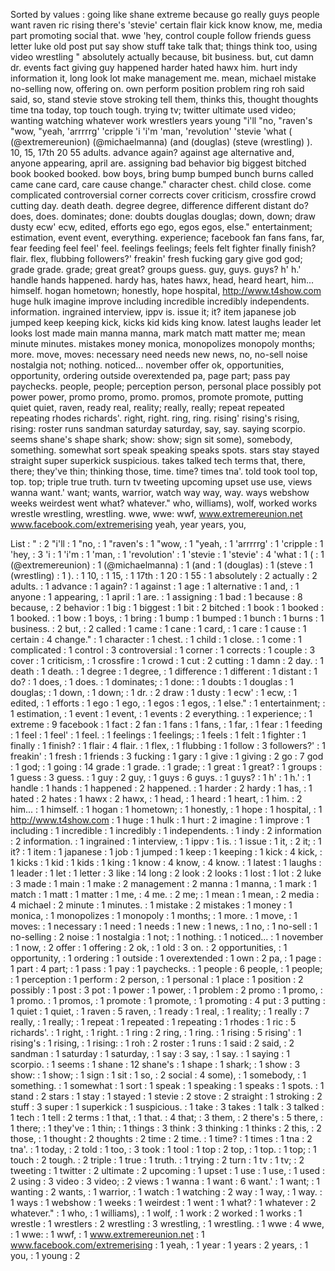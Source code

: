 Sorted by values :
going like shane extreme because go really guys people want raven ric rising there's 'stevie' certain flair kick know know, me, media part promoting social that. wwe 'hey, control couple follow friends guess letter luke old post put say show stuff take talk that; things think too, using video wrestling " absolutely actually because, bit business. but, cut damn dr. events fact giving guy happened harder hated hawx him. hurt indy information it, long look lot make management me. mean, michael mistake no-selling now, offering on. own perform position problem ring roh said said, so, stand stevie stove stroking tell them, thinks this, thought thoughts time tna today, top touch tough. trying tv; twitter ultimate used video; wanting watching whatever work wrestlers years young "i'll "no, "raven's "wow, "yeah, 'arrrrrg' 'cripple 'i 'i'm 'man, 'revolution' 'stevie 'what ( (@extremereunion) (@michaelmanna) (and (douglas) (steve (wrestling) ). 10, 15, 17th 20 55 adults. advance again? against age alternative and, anyone appearing, april are. assigning bad behavior big biggest bitched book booked booked. bow boys, bring bump bumped bunch burns called came cane card, care cause change." character chest. child close. come complicated controversial corner corrects cover criticism, crossfire crowd cutting day. death death. degree degree, difference different distant do? does, does. dominates; done: doubts douglas douglas; down, down; draw dusty ecw' ecw, edited, efforts ego ego, egos egos, else." entertainment; estimation, event event, everything. experience; facebook fan fans fans, far, fear feeding feel feel' feel. feelings feelings; feels felt fighter finally finish? flair. flex, flubbing followers?' freakin' fresh fucking gary give god god; grade grade. grade; great great? groups guess. guy, guys. guys? h' h.' handle hands happened. hardy has, hates hawx, head, heard heart, him... himself. hogan hometown; honestly, hope hospital, http://www.t4show.com huge hulk imagine improve including incredible incredibly independents. information. ingrained interview, ippv is. issue it; it? item japanese job jumped keep keeping kick, kicks kid kids king know. latest laughs leader let looks lost made main manna manna, mark match matt matter me; mean minute minutes. mistakes money monica, monopolizes monopoly months; more. move, moves: necessary need needs new news, no, no-sell noise nostalgia not; nothing. noticed... november offer ok, opportunities, opportunity, ordering outside overextended pa, page part; pass pay paychecks. people, people; perception person, personal place possibly pot power power, promo promo, promo. promos, promote promote, putting quiet quiet, raven, ready real, reality; really, really; repeat repeated repeating rhodes richards'. right, right. ring, ring. rising' rising's rising, rising: roster runs sandman saturday saturday, say, say. saying scorpio. seems shane's shape shark; show: show; sign sit some), somebody, something. somewhat sort speak speaking speaks spots. stars stay stayed straight super superkick suspicious. takes talked tech terms that, there, there; they've thin; thinking those, time. time? times tna'. told took tool top, top. top; triple true truth. turn tv tweeting upcoming upset use use, views wanna want.' want; wants, warrior, watch way way, way. ways webshow weeks weirdest went what? whatever." who, williams), wolf, worked works wrestle wrestling, wrestling. wwe, wwe: wwf, www.extremereunion.net www.facebook.com/extremerising yeah, year years, you, 

List :
" : 2
"i'll : 1
"no, : 1
"raven's : 1
"wow, : 1
"yeah, : 1
'arrrrrg' : 1
'cripple : 1
'hey, : 3
'i : 1
'i'm : 1
'man, : 1
'revolution' : 1
'stevie : 1
'stevie' : 4
'what : 1
( : 1
(@extremereunion) : 1
(@michaelmanna) : 1
(and : 1
(douglas) : 1
(steve : 1
(wrestling) : 1
). : 1
10, : 1
15, : 1
17th : 1
20 : 1
55 : 1
absolutely : 2
actually : 2
adults. : 1
advance : 1
again? : 1
against : 1
age : 1
alternative : 1
and, : 1
anyone : 1
appearing, : 1
april : 1
are. : 1
assigning : 1
bad : 1
because : 8
because, : 2
behavior : 1
big : 1
biggest : 1
bit : 2
bitched : 1
book : 1
booked : 1
booked. : 1
bow : 1
boys, : 1
bring : 1
bump : 1
bumped : 1
bunch : 1
burns : 1
business. : 2
but, : 2
called : 1
came : 1
cane : 1
card, : 1
care : 1
cause : 1
certain : 4
change." : 1
character : 1
chest. : 1
child : 1
close. : 1
come : 1
complicated : 1
control : 3
controversial : 1
corner : 1
corrects : 1
couple : 3
cover : 1
criticism, : 1
crossfire : 1
crowd : 1
cut : 2
cutting : 1
damn : 2
day. : 1
death : 1
death. : 1
degree : 1
degree, : 1
difference : 1
different : 1
distant : 1
do? : 1
does, : 1
does. : 1
dominates; : 1
done: : 1
doubts : 1
douglas : 1
douglas; : 1
down, : 1
down; : 1
dr. : 2
draw : 1
dusty : 1
ecw' : 1
ecw, : 1
edited, : 1
efforts : 1
ego : 1
ego, : 1
egos : 1
egos, : 1
else." : 1
entertainment; : 1
estimation, : 1
event : 1
event, : 1
events : 2
everything. : 1
experience; : 1
extreme : 9
facebook : 1
fact : 2
fan : 1
fans : 1
fans, : 1
far, : 1
fear : 1
feeding : 1
feel : 1
feel' : 1
feel. : 1
feelings : 1
feelings; : 1
feels : 1
felt : 1
fighter : 1
finally : 1
finish? : 1
flair : 4
flair. : 1
flex, : 1
flubbing : 1
follow : 3
followers?' : 1
freakin' : 1
fresh : 1
friends : 3
fucking : 1
gary : 1
give : 1
giving : 2
go : 7
god : 1
god; : 1
going : 14
grade : 1
grade. : 1
grade; : 1
great : 1
great? : 1
groups : 1
guess : 3
guess. : 1
guy : 2
guy, : 1
guys : 6
guys. : 1
guys? : 1
h' : 1
h.' : 1
handle : 1
hands : 1
happened : 2
happened. : 1
harder : 2
hardy : 1
has, : 1
hated : 2
hates : 1
hawx : 2
hawx, : 1
head, : 1
heard : 1
heart, : 1
him. : 2
him... : 1
himself. : 1
hogan : 1
hometown; : 1
honestly, : 1
hope : 1
hospital, : 1
http://www.t4show.com : 1
huge : 1
hulk : 1
hurt : 2
imagine : 1
improve : 1
including : 1
incredible : 1
incredibly : 1
independents. : 1
indy : 2
information : 2
information. : 1
ingrained : 1
interview, : 1
ippv : 1
is. : 1
issue : 1
it, : 2
it; : 1
it? : 1
item : 1
japanese : 1
job : 1
jumped : 1
keep : 1
keeping : 1
kick : 4
kick, : 1
kicks : 1
kid : 1
kids : 1
king : 1
know : 4
know, : 4
know. : 1
latest : 1
laughs : 1
leader : 1
let : 1
letter : 3
like : 14
long : 2
look : 2
looks : 1
lost : 1
lot : 2
luke : 3
made : 1
main : 1
make : 2
management : 2
manna : 1
manna, : 1
mark : 1
match : 1
matt : 1
matter : 1
me, : 4
me. : 2
me; : 1
mean : 1
mean, : 2
media : 4
michael : 2
minute : 1
minutes. : 1
mistake : 2
mistakes : 1
money : 1
monica, : 1
monopolizes : 1
monopoly : 1
months; : 1
more. : 1
move, : 1
moves: : 1
necessary : 1
need : 1
needs : 1
new : 1
news, : 1
no, : 1
no-sell : 1
no-selling : 2
noise : 1
nostalgia : 1
not; : 1
nothing. : 1
noticed... : 1
november : 1
now, : 2
offer : 1
offering : 2
ok, : 1
old : 3
on. : 2
opportunities, : 1
opportunity, : 1
ordering : 1
outside : 1
overextended : 1
own : 2
pa, : 1
page : 1
part : 4
part; : 1
pass : 1
pay : 1
paychecks. : 1
people : 6
people, : 1
people; : 1
perception : 1
perform : 2
person, : 1
personal : 1
place : 1
position : 2
possibly : 1
post : 3
pot : 1
power : 1
power, : 1
problem : 2
promo : 1
promo, : 1
promo. : 1
promos, : 1
promote : 1
promote, : 1
promoting : 4
put : 3
putting : 1
quiet : 1
quiet, : 1
raven : 5
raven, : 1
ready : 1
real, : 1
reality; : 1
really : 7
really, : 1
really; : 1
repeat : 1
repeated : 1
repeating : 1
rhodes : 1
ric : 5
richards'. : 1
right, : 1
right. : 1
ring : 2
ring, : 1
ring. : 1
rising : 5
rising' : 1
rising's : 1
rising, : 1
rising: : 1
roh : 2
roster : 1
runs : 1
said : 2
said, : 2
sandman : 1
saturday : 1
saturday, : 1
say : 3
say, : 1
say. : 1
saying : 1
scorpio. : 1
seems : 1
shane : 12
shane's : 1
shape : 1
shark; : 1
show : 3
show: : 1
show; : 1
sign : 1
sit : 1
so, : 2
social : 4
some), : 1
somebody, : 1
something. : 1
somewhat : 1
sort : 1
speak : 1
speaking : 1
speaks : 1
spots. : 1
stand : 2
stars : 1
stay : 1
stayed : 1
stevie : 2
stove : 2
straight : 1
stroking : 2
stuff : 3
super : 1
superkick : 1
suspicious. : 1
take : 3
takes : 1
talk : 3
talked : 1
tech : 1
tell : 2
terms : 1
that, : 1
that. : 4
that; : 3
them, : 2
there's : 5
there, : 1
there; : 1
they've : 1
thin; : 1
things : 3
think : 3
thinking : 1
thinks : 2
this, : 2
those, : 1
thought : 2
thoughts : 2
time : 2
time. : 1
time? : 1
times : 1
tna : 2
tna'. : 1
today, : 2
told : 1
too, : 3
took : 1
tool : 1
top : 2
top, : 1
top. : 1
top; : 1
touch : 2
tough. : 2
triple : 1
true : 1
truth. : 1
trying : 2
turn : 1
tv : 1
tv; : 2
tweeting : 1
twitter : 2
ultimate : 2
upcoming : 1
upset : 1
use : 1
use, : 1
used : 2
using : 3
video : 3
video; : 2
views : 1
wanna : 1
want : 6
want.' : 1
want; : 1
wanting : 2
wants, : 1
warrior, : 1
watch : 1
watching : 2
way : 1
way, : 1
way. : 1
ways : 1
webshow : 1
weeks : 1
weirdest : 1
went : 1
what? : 1
whatever : 2
whatever." : 1
who, : 1
williams), : 1
wolf, : 1
work : 2
worked : 1
works : 1
wrestle : 1
wrestlers : 2
wrestling : 3
wrestling, : 1
wrestling. : 1
wwe : 4
wwe, : 1
wwe: : 1
wwf, : 1
www.extremereunion.net : 1
www.facebook.com/extremerising : 1
yeah, : 1
year : 1
years : 2
years, : 1
you, : 1
young : 2
